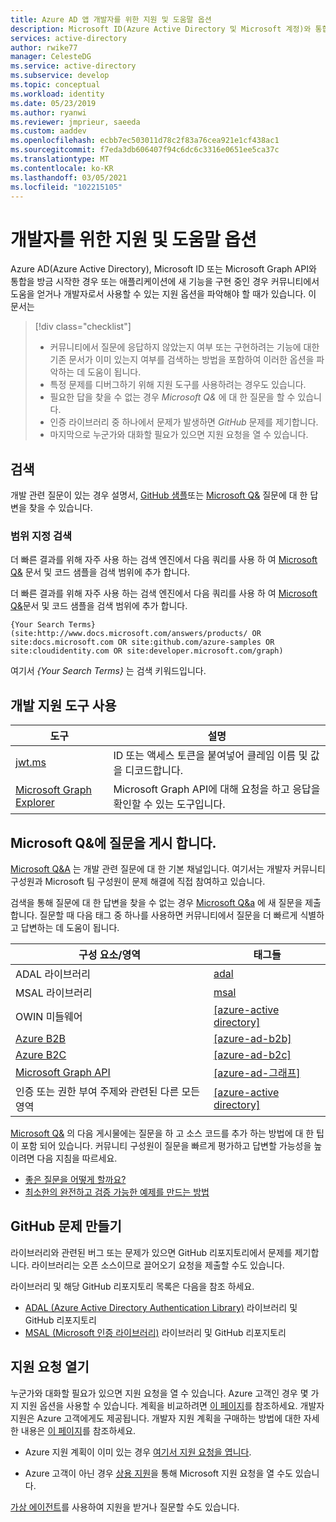 ```yaml
---
title: Azure AD 앱 개발자를 위한 지원 및 도움말 옵션
description: Microsoft ID(Azure Active Directory 및 Microsoft 계정)와 통합되는 애플리케이션을 만들 때 개발과 관련된 질문 및 문제에 대한 지원 및 도움말을 얻는 방법을 알아봅니다.
services: active-directory
author: rwike77
manager: CelesteDG
ms.service: active-directory
ms.subservice: develop
ms.topic: conceptual
ms.workload: identity
ms.date: 05/23/2019
ms.author: ryanwi
ms.reviewer: jmprieur, saeeda
ms.custom: aaddev
ms.openlocfilehash: ecbb7ec503011d78c2f83a76cea921e1cf438ac1
ms.sourcegitcommit: f7eda3db606407f94c6dc6c3316e0651ee5ca37c
ms.translationtype: MT
ms.contentlocale: ko-KR
ms.lasthandoff: 03/05/2021
ms.locfileid: "102215105"
---
```

# <a name="support-and-help-options-for-developers"></a>개발자를 위한 지원 및 도움말 옵션

Azure AD(Azure Active Directory), Microsoft ID 또는 Microsoft Graph API와 통합을 방금 시작한 경우 또는 애플리케이션에 새 기능을 구현 중인 경우 커뮤니티에서 도움을 얻거나 개발자로서 사용할 수 있는 지원 옵션을 파악해야 할 때가 있습니다. 이 문서는

> [!div class="checklist"]
> * 커뮤니티에서 질문에 응답하지 않았는지 여부 또는 구현하려는 기능에 대한 기존 문서가 이미 있는지 여부를 검색하는 방법을 포함하여 이러한 옵션을 파악하는 데 도움이 됩니다.
> * 특정 문제를 디버그하기 위해 지원 도구를 사용하려는 경우도 있습니다.
> * 필요한 답을 찾을 수 없는 경우 *Microsoft Q&* 에 대 한 질문을 할 수 있습니다.
> * 인증 라이브러리 중 하나에서 문제가 발생하면 *GitHub* 문제를 제기합니다.
> * 마지막으로 누군가와 대화할 필요가 있으면 지원 요청을 열 수 있습니다.

## <a name="search"></a>검색

개발 관련 질문이 있는 경우 설명서, [GitHub 샘플](https://github.com/azure-samples)또는 [Microsoft Q&](/answers/products/) 질문에 대 한 답변을 찾을 수 있습니다.

### <a name="scoped-search"></a>범위 지정 검색


더 빠른 결과를 위해 자주 사용 하는 검색 엔진에서 다음 쿼리를 사용 하 여 [Microsoft Q&](https://docs.microsoft.com/answers/products/) 문서 및 코드 샘플을 검색 범위에 추가 합니다.

더 빠른 결과를 위해 자주 사용 하는 검색 엔진에서 다음 쿼리를 사용 하 여 [Microsoft Q&](/answers/products/)문서 및 코드 샘플을 검색 범위에 추가 합니다.


```
{Your Search Terms} (site:http://www.docs.microsoft.com/answers/products/ OR site:docs.microsoft.com OR site:github.com/azure-samples OR site:cloudidentity.com OR site:developer.microsoft.com/graph)
```

여기서 *{Your Search Terms}* 는 검색 키워드입니다.

## <a name="use-the-development-support-tools"></a>개발 지원 도구 사용

| 도구  | 설명  |
|---------|---------|
| [jwt.ms](https://jwt.ms) | ID 또는 액세스 토큰을 붙여넣어 클레임 이름 및 값을 디코드합니다. |
| [Microsoft Graph Explorer](https://developer.microsoft.com/graph/graph-explorer)| Microsoft Graph API에 대해 요청을 하고 응답을 확인할 수 있는 도구입니다. |

## <a name="post-a-question-to-microsoft-qa"></a>Microsoft Q&에 질문을 게시 합니다.

[Microsoft Q&A](/answers/products/) 는 개발 관련 질문에 대 한 기본 채널입니다. 여기서는 개발자 커뮤니티 구성원과 Microsoft 팀 구성원이 문제 해결에 직접 참여하고 있습니다.

검색을 통해 질문에 대 한 답변을 찾을 수 없는 경우 [Microsoft Q&a](/answers/products/) 에 새 질문을 제출 합니다. 질문할 때 다음 태그 중 하나를 사용하면 커뮤니티에서 질문을 더 빠르게 식별하고 답변하는 데 도움이 됩니다.

|구성 요소/영역  | 태그들 |
|---------|---------|
| ADAL 라이브러리 | [adal](/answers/topics/azure-ad-adal-deprecation.html) |
| MSAL 라이브러리     | [msal](/answers/topics/azure-ad-msal.html) |
| OWIN 미들웨어  | [[azure-active directory]](/answers/topics/azure-active-directory.html) |
| [Azure B2B](../external-identities/what-is-b2b.md)  | [[azure-ad-b2b]](/answers/topics/azure-ad-b2b.html) |
| [Azure B2C](https://azure.microsoft.com/services/active-directory-b2c/)  | [[azure-ad-b2c]](/answers/topics/azure-ad-b2c.html) |
| [Microsoft Graph API](https://developer.microsoft.com/graph/) | [[azure-ad-그래프]](/answers/topics/azure-ad-graph.html) |
| 인증 또는 권한 부여 주제와 관련된 다른 모든 영역 | [[azure-active directory]](/answers/topics/azure-active-directory.html) |

[Microsoft Q&](/answers/products/) 의 다음 게시물에는 질문을 하 고 소스 코드를 추가 하는 방법에 대 한 팁이 포함 되어 있습니다. 커뮤니티 구성원이 질문을 빠르게 평가하고 답변할 가능성을 높이려면 다음 지침을 따르세요.

* [좋은 질문을 어떻게 할까요?](/answers/articles/24951/how-to-write-a-quality-question.html)
* [최소한의 완전하고 검증 가능한 예제를 만드는 방법](/answers/articles/24907/how-to-write-a-quality-answer.html)

## <a name="create-a-github-issue"></a>GitHub 문제 만들기

라이브러리와 관련된 버그 또는 문제가 있으면 GitHub 리포지토리에서 문제를 제기합니다. 라이브러리는 오픈 소스이므로 끌어오기 요청을 제출할 수도 있습니다.

라이브러리 및 해당 GitHub 리포지토리 목록은 다음을 참조 하세요.

* [ADAL (Azure Active Directory Authentication Library)](../azuread-dev/active-directory-authentication-libraries.md) 라이브러리 및 GitHub 리포지토리
* [MSAL (Microsoft 인증 라이브러리)](reference-v2-libraries.md) 라이브러리 및 GitHub 리포지토리

## <a name="open-a-support-request"></a>지원 요청 열기

누군가와 대화할 필요가 있으면 지원 요청을 열 수 있습니다. Azure 고객인 경우 몇 가지 지원 옵션을 사용할 수 있습니다. 계획을 비교하려면 [이 페이지](https://azure.microsoft.com/support/plans/)를 참조하세요. 개발자 지원은 Azure 고객에게도 제공됩니다. 개발자 지원 계획을 구매하는 방법에 대한 자세한 내용은 [이 페이지](https://azure.microsoft.com/support/plans/developer/)를 참조하세요.

* Azure 지원 계획이 이미 있는 경우 [여기서 지원 요청을 엽니다](https://portal.azure.com/#blade/Microsoft_Azure_Support/HelpAndSupportBlade/newsupportrequest).

* Azure 고객이 아닌 경우 [상용 지원](https://support.serviceshub.microsoft.com/supportforbusiness)을 통해 Microsoft 지원 요청을 열 수도 있습니다.

[가상 에이전트](https://support.microsoft.com/contactus/?ws=support)를 사용하여 지원을 받거나 질문할 수도 있습니다.
